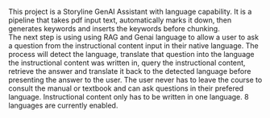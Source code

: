 This project is a Storyline GenAI Assistant with language capability.  It is a pipeline that takes pdf input text,
automatically marks it down, then generates keywords and inserts the keywords before chunking.  
The next step is using using RAG and Genai language to allow a user to ask a question from the instructional
content input in their native language.  The process will detect the language, translate that question into the language
the instructional content was written in, query the instructional content, retrieve the answer and 
translate it back to the detected language before presenting the answer to the user. The user never has to leave the course
to consult the manual or textbook and can ask questions in their prefered language. Instructional content
only has to be written in one language.
8 languages are currently enabled.
